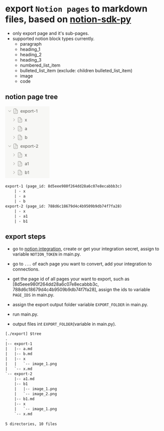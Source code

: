 
# export `Notion pages` to markdown files, based on [notion-sdk-py](https://github.com/ramnes/notion-sdk-py)
* only export page and it's sub-pages.
* supported notion block types currently.
  * paragraph
  * heading_1
  * heading_2
  * heading_3
  * numbered_list_item
  * bulleted_list_item (exclude: children bulleted_list_item)
  * image
  * code

## notion page tree
![img.png](img.png)
```text
export-1 (page_id: 8d5eee980f264dd28a6c07e8ecabbb3c)
    | - x
    | - a
    | - b
export-2 (page_id: 788d6c18679d4c4b9509b9db74f7fa28)
    | - x
    | - a1
    | - b1
```

## export steps
* go to [notion integration](https://www.notion.so/my-integrations), create or get your integration secret, assign to variable `NOTION_TOKEN` in main.py.

* go to `...` of each page you want to convert, add your integration to connections.

* get the page id of all pages your want to export, such as [8d5eee980f264dd28a6c07e8ecabbb3c, 788d6c18679d4c4b9509b9db74f7fa28], assign the ids to variable `PAGE_IDS` in main.py.

* assign the export output folder variable `EXPORT_FOLDER` in main.py.

* run main.py.

* output files int `EXPORT_FOLDER`(variable in main.py).
```text
[./export] $tree
.
|-- export-1
|   |-- a.md
|   |-- b.md
|   |-- x
|   |   `-- image_1.png
|   `-- x.md
`-- export-2
    |-- a1.md
    |-- b1
    |   |-- image_1.png
    |   `-- image_2.png
    |-- b1.md
    |-- x
    |   `-- image_1.png
    `-- x.md

5 directories, 10 files
```
